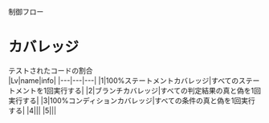 制御フロー
# カバレッジ
テストされたコードの割合  
|Lv|name|info|
|---|---|---|
|1|100%ステートメントカバレッジ|すべてのステートメントを1回実行する|
|2|ブランチカバレッジ|すべての判定結果の真と偽を1回実行する|
|3|100%コンディションカバレッジ|すべての条件の真と偽を1回実行する|
|4|||
|5|||

